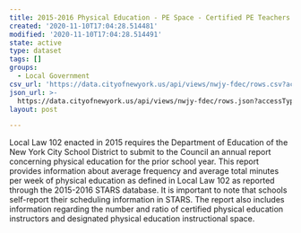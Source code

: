 ```yaml
---
title: 2015-2016 Physical Education - PE Space - Certified PE Teachers
created: '2020-11-10T17:04:28.514481'
modified: '2020-11-10T17:04:28.514491'
state: active
type: dataset
tags: []
groups:
  - Local Government
csv_url: 'https://data.cityofnewyork.us/api/views/nwjy-fdec/rows.csv?accessType=DOWNLOAD'
json_url: >-
  https://data.cityofnewyork.us/api/views/nwjy-fdec/rows.json?accessType=DOWNLOAD
layout: post

---
```

Local Law 102 enacted in 2015 requires the Department of Education of the New York City School District to submit to the Council an annual report concerning physical education for the prior school year.    This report provides information about average frequency and average total minutes per week of physical education as defined in Local Law 102 as reported through the 2015-2016 STARS database. It is important to note that schools self-report their scheduling information in STARS. The report also includes information regarding the number and ratio of certified physical education instructors and designated physical education instructional space.
